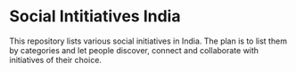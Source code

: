 # Social Intitiatives India
This repository lists various social initiatives in India. The plan is to list them by categories and let people discover, connect and collaborate with initiatives of their choice. 
